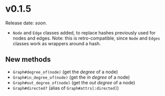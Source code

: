 v0.1.5
======

Release date: *soon*.

- `Node` and `Edge` classes added, to replace hashes previously used for nodes
  and edges. Note: this is retro-compatible, since `Node` and `Edges` classes
  work as wrappers around a hash.


New methods
-----------

- `Graph#degree_of(node)` (get the *degree* of a node)
- `Graph#in_degree_of(node)` (get the *in degree* of a node)
- `Graph#out_degree_of(node)` (get the *out degree* of a node)
- `Graph#directed?` (alias of `Graph#attrs[:directed]`)
